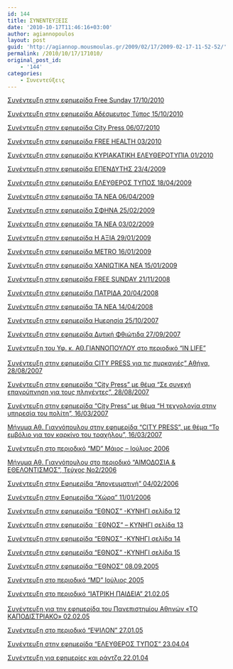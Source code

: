```yaml
---
id: 144
title: ΣΥΝΕΝΤΕΥΞΕΙΣ
date: '2010-10-17T11:46:16+03:00'
author: agiannopoulos
layout: post
guid: 'http://agiannop.mousmoulas.gr/2009/02/17/2009-02-17-11-52-52/'
permalink: /2010/10/17/171010/
original_post_id:
    - '144'
categories:
    - Συνεντεύξεις
---
```


[Συνέντευξη στην εφημερίδα Free Sunday 17/10/2010](http://localhost:8000/wp-content/uploads/2009/02/17102010_free_sunday.pdf)

[Συνέντευξη στην εφημερίδα Αδέσμευτος Τύπος 15/10/2010](http://localhost:8000/wp-content/uploads/2009/02/15102010_adtypos.pdf)

[Συνέντευξη στην εφημερίδα City Press 06/07/2010](http://localhost:8000/wp-content/uploads/2009/02/06072010_city_press.pdf)

[Συνέντευξη στην εφημερίδα FREE HEALTH 03/2010](http://localhost:8000/wp-content/uploads/2009/02/032010_free_health.pdf)

[Συνέντευξη στην εφημερίδα ΚΥΡΙΑΚΑΤΙΚΗ ΕΛΕΥΘΕΡΟΤΥΠΙΑ 01/2010](http://localhost:8000/wp-content/uploads/2009/02/012010__.pdf)

[Συνέντευξη στην εφημερίδα ΕΠΕΝΔΥΤΗΣ 23/4/2009](http://localhost:8000/wp-content/uploads/2009/02/23042009___.pdf)

[Συνέντευξη στην εφημερίδα ΕΛΕΥΘΕΡΟΣ ΤΥΠΟΣ 18/04/2009](http://localhost:8000/wp-content/uploads/2009/02/18042009__typos.pdf)

[Συνέντευξη στην εφημερίδα ΤΑ ΝΕΑ 06/04/2009](http://localhost:8000/wp-content/uploads/2009/02/050409_ta_nea.pdf)

[Συνέντευξη στην εφημερίδα ΣΦΗΝΑ 25/02/2009](http://localhost:8000/wp-content/uploads/2009/02/25022009_.pdf)

[Συνέντευξη στην εφημερίδα ΤΑ ΝΕΑ 03/02/2009](http://localhost:8000/wp-content/uploads/2009/02/030209__.pdf)

[Συνέντευξη στην εφημερίδα H AΞΙΑ 29/01/2009](http://localhost:8000/wp-content/uploads/2009/02/29012009__.pdf)

[Συνέντευξη στην εφημερίδα METRO 16/01/2009](http://localhost:8000/wp-content/uploads/2009/02/160109_metro.pdf)

[Συνέντευξη στην εφημερίδα ΧΑΝΙΩΤΙΚΑ ΝΕΑ 15/01/2009](http://localhost:8000/wp-content/uploads/2009/02/150109__.pdf)

[Συνέντευξη στην εφημερίδα FREE SUNDAY 21/11/2008](http://localhost:8000/wp-content/uploads/2009/02/free_sunday_211108.pdf)

[Συνέντευξη στην εφημερίδα ΠΑΤΡΙΔΑ 20/04/2008](http://localhost:8000/wp-content/uploads/2009/02/patrida2004082.pdf)

[Συνέντευξη στην εφημερίδα TA NEA 14/04/2008](http://localhost:8000/wp-content/uploads/2009/02/nea1404082.pdf)[  ](http://localhost:8000/wp-content/uploads/2009/02/hmerhsia2510072.pdf)

[Συνέντευξη στην εφημερίδα Ημερησία 25/10/2007](http://localhost:8000/wp-content/uploads/2009/02/hmerhsia2510072.pdf)[  ](http://localhost:8000/wp-content/uploads/2009/02/dytikhfthiotida_270907.pdf)

[Συνέντευξη στην εφημερίδα Δυτική Φθιώτιδα 27/09/2007](http://localhost:8000/wp-content/uploads/2009/02/dytikhfthiotida_270907.pdf)

[Συνέντευξη του Υφ. κ. ΑΘ.ΓΙΑΝΝΟΠΟΥΛΟΥ στο περιοδικό “IN LIFE”](http://localhost:8000/wp-content/uploads/2009/02/giannopoulos2.pdf)  
 [  
Συνέντευξη στην εφημερίδα CITY PRESS για τις πυρκαγιές” Αθήνα, 28/08/2007](http://localhost:8000/wp-content/uploads/2009/02/28_08_07_sinentefxi_12.pdf)

[Συνέντευξη στην εφημερίδα “City Press” με θέμα “Σε συνεχή επαγρύπνηση για τους πληγέντες”, 28/08/2007](http://localhost:8000/wp-content/uploads/2009/02/28_08_07_sinentefxi_1_22.pdf)

[Συνέντευξη στην εφημερίδα “City Press” με θέμα “Η τεχνολογία στην υπηρεσία του πολίτη”, 16/03/2007](http://localhost:8000/wp-content/uploads/2009/02/sel82.pdf)

[Μήνυμα Αθ. Γιαννόπουλου στην εφημερίδα “CITY PRESS”, με θέμα “Το εμβόλιο για τον καρκίνο του τραχήλου”, 16/03/2007](http://localhost:8000/wp-content/uploads/2009/02/sel212.pdf)

[Συνέντευξη στο περιοδικό “MD” Mάιος – Ιούλιος 2006](http://localhost:8000/wp-content/uploads/2009/02/md_maios_ioulios2.pdf)

[Μήνυμα Αθ. Γιαννόπουλου στο περιοδικό “ΑΙΜΟΔΟΣΙΑ &amp; ΕΘΕΛΟΝΤΙΣΜΟΣ”, Τεύχος Νο2/2006](http://localhost:8000/wp-content/uploads/2009/02/md_maios_ioulios2.pdf)

[Συνέντευξη στην Εφημερίδα “Απογευματινή” 04/02/2006](http://localhost:8000/wp-content/uploads/2009/02/apogeymatinh012.pdf)

[Συνέντευξη στην Εφημερίδα “Χώρα” 11/01/2006](http://localhost:8000/wp-content/uploads/2009/02/xora1201062.pdf)

[Συνέντευξη στην εφημερίδα “ΕΘΝΟΣ” -ΚΥΝΗΓΙ σελίδα 12](http://localhost:8000/wp-content/uploads/2009/02/gianopoylos12.pdf)

[Συνέντευξη στην εφημερίδα ¨ΕΘΝΟΣ” – ΚΥΝΗΓΙ σελίδα 13](http://localhost:8000/wp-content/uploads/2009/02/gianopoylos22.pdf)

[Συνέντευξη στην εφημερίδα “ΕΘΝΟΣ” -ΚΥΝΗΓΙ σελίδα 14](http://localhost:8000/wp-content/uploads/2009/02/gianopoylos32.pdf)

[Συνέντευξη στην εφημερίδα “ΕΘΝΟΣ” -ΚΥΝΗΓΙ σελίδα 15](http://localhost:8000/wp-content/uploads/2009/02/gianopoylos42.pdf)

[Συνέντευξη στην εφημερίδα “ΈΘΝΟΣ” 08.09.2005](http://localhost:8000/wp-content/uploads/2009/02/ethnos012.pdf)

[Συνέντευξη στο περιοδικό “MD” Iούλιος 2005](http://localhost:8000/wp-content/uploads/2009/02/ifipourgos2.pdf)

[Συνέντευξη στο περιοδικό “ΙΑΤΡΙΚΗ ΠΑΙΔΕΙΑ” 21.02.05](http://localhost:8000/wp-content/uploads/2009/02/iatrikipaideia2.pdf)  
 [  
Συνέντευξη για την εφημερίδα του Πανεπιστημίου Αθηνών «ΤΟ ΚΑΠΟΔΙΣΤΡΙΑΚΟ» 02.02.05](http://localhost:8000/wp-content/uploads/2009/02/kapodistriako2.pdf)

[Συνέντευξη στο περιοδικό “ΕΨΙΛΟΝ” 27.01.05](http://localhost:8000/wp-content/uploads/2009/02/epsilon2.pdf)

[Συνέντευξη στην εφημερίδα “ΕΛΕΥΘΕΡΟΣ ΤΥΠΟΣ” 23.04.04](http://localhost:8000/wp-content/uploads/2009/02/eleftherostypos2.pdf)

[Συνέντευξη για εφημερίες και ράντζα 22.01.04](http://localhost:8000/wp-content/uploads/2009/02/rantza2.pdf)